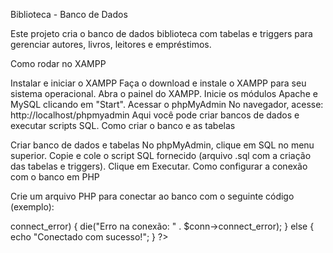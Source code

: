 Biblioteca - Banco de Dados

Este projeto cria o banco de dados biblioteca com tabelas e triggers para gerenciar autores, livros, leitores e empréstimos.

Como rodar no XAMPP

Instalar e iniciar o XAMPP
Faça o download e instale o XAMPP para seu sistema operacional.
Abra o painel do XAMPP.
Inicie os módulos Apache e MySQL clicando em "Start".
Acessar o phpMyAdmin
No navegador, acesse: http://localhost/phpmyadmin
Aqui você pode criar bancos de dados e executar scripts SQL.
Como criar o banco e as tabelas

Criar banco de dados e tabelas
No phpMyAdmin, clique em SQL no menu superior.
Copie e cole o script SQL fornecido (arquivo .sql com a criação das tabelas e triggers).
Clique em Executar.
Como configurar a conexão com o banco em PHP

Crie um arquivo PHP para conectar ao banco com o seguinte código (exemplo):

<?php
$host = "localhost";
$user = "root";
$password = "root";    // Senha padrão do MySQL no XAMPP geralmente é vazia, ajuste se necessário
$dbname = "biblioteca_leo";

$conn = new mysqli($host, $user, $password, $dbname);

if ($conn->connect_error) {
    die("Erro na conexão: " . $conn->connect_error);
} else {
    echo "Conectado com sucesso!";
}
?>
